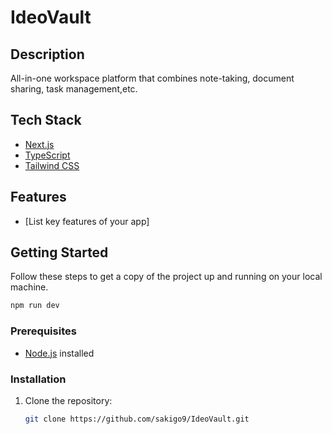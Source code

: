 # IdeoVault

## Description

All-in-one workspace platform that combines note-taking, document sharing, task management,etc.

## Tech Stack

- [Next.js](https://nextjs.org/)
- [TypeScript](https://www.typescriptlang.org/)
- [Tailwind CSS](https://tailwindcss.com/)

## Features

- [List key features of your app]

## Getting Started

Follow these steps to get a copy of the project up and running on your local machine.

```bash
npm run dev
```

### Prerequisites

- [Node.js](https://nodejs.org/) installed

### Installation

1. Clone the repository:

   ```bash
   git clone https://github.com/sakigo9/IdeoVault.git
   ```

